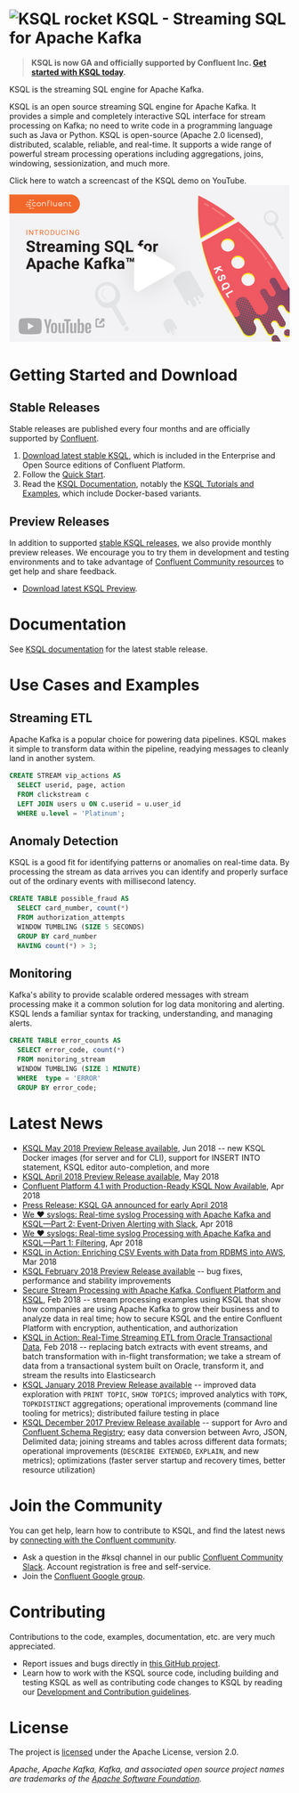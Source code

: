 # ![KSQL rocket](ksq-lrocket.png) KSQL - Streaming SQL for Apache Kafka

> **KSQL is now GA and officially supported by Confluent Inc. [Get started with KSQL today](#getting-started).**

KSQL is the streaming SQL engine for Apache Kafka.

KSQL is an open source streaming SQL engine for Apache Kafka. It provides a simple and completely interactive SQL interface for stream processing on Kafka; no need to write code in a programming language such as Java or Python. KSQL is open-source (Apache 2.0 licensed), distributed, scalable, reliable, and real-time. It supports a wide range of powerful stream processing operations including aggregations, joins, windowing, sessionization, and much more.

Click here to watch a screencast of the KSQL demo on YouTube.
<a href="https://www.youtube.com/watch?v=illEpCOcCVg" target="_blank"><img src="screencast.jpg" alt="KSQL screencast"></a></p>

<a name="getting-started"></a>
# Getting Started and Download

<a name="stable-releases"></a>
## Stable Releases

Stable releases are published every four months and are officially supported by [Confluent](http://www.confluent.io/).

1. [Download latest stable KSQL](https://www.confluent.io/download/), which is included in the Enterprise and
   Open Source editions of Confluent Platform.
2. Follow the [Quick Start](https://docs.confluent.io/current/quickstart.html).
3. Read the [KSQL Documentation](https://docs.confluent.io/current/ksql/docs/), notably the
   [KSQL Tutorials and Examples](https://docs.confluent.io/current/ksql/docs/tutorials/), which include Docker-based
   variants.


<a name="preview-releases"></a>
## Preview Releases

In addition to supported [stable KSQL releases](#stable-releases), we also provide monthly preview releases.
We encourage you to try them in development and testing environments and to take advantage of
[Confluent Community resources](#community) to get help and share feedback.

* [Download latest KSQL Preview](https://www.confluent.io/preview-release).

# Documentation

See [KSQL documentation](https://docs.confluent.io/current/ksql/docs/) for the latest stable release.


# Use Cases and Examples

## Streaming ETL

Apache Kafka is a popular choice for powering data pipelines.  KSQL makes it simple to transform data within the
pipeline, readying messages to cleanly land in another system.

```sql
CREATE STREAM vip_actions AS
  SELECT userid, page, action
  FROM clickstream c
  LEFT JOIN users u ON c.userid = u.user_id
  WHERE u.level = 'Platinum';
```


## Anomaly Detection

KSQL is a good fit for identifying patterns or anomalies on real-time data. By processing the stream as data arrives
you can identify and properly surface out of the ordinary events with millisecond latency.

```sql
CREATE TABLE possible_fraud AS
  SELECT card_number, count(*)
  FROM authorization_attempts
  WINDOW TUMBLING (SIZE 5 SECONDS)
  GROUP BY card_number
  HAVING count(*) > 3;
```


## Monitoring

Kafka's ability to provide scalable ordered messages with stream processing make it a common solution for log data
monitoring and alerting. KSQL lends a familiar syntax for tracking, understanding, and managing alerts.

```sql
CREATE TABLE error_counts AS
  SELECT error_code, count(*)
  FROM monitoring_stream
  WINDOW TUMBLING (SIZE 1 MINUTE)
  WHERE  type = 'ERROR'
  GROUP BY error_code;
```


# Latest News

* [KSQL May 2018 Preview Release available](https://www.confluent.io/blog/may-preview-release-advancing-ksql-and-schema-registry/), Jun 2018
  -- new KSQL Docker images (for server and for CLI), support for INSERT INTO statement, KSQL editor auto-completion, and more
* [KSQL April 2018 Preview Release available](https://www.confluent.io/blog/introducing-confluent-platform-preview-releases/),
  May 2018
* [Confluent Platform 4.1 with Production-Ready KSQL Now Available](https://www.confluent.io/blog/confluent-platform-4-1-with-production-ready-ksql-now-available/), Apr 2018
* [Press Release: KSQL GA announced for early April 2018](https://www.confluent.io/press-release/confluent-makes-ksql-available-confluent-platform-announces-general-availability/)
* [We ❤ syslogs: Real-time syslog Processing with Apache Kafka and KSQL—Part 2: Event-Driven Alerting with Slack](https://www.confluent.io/blog/real-time-syslog-processing-with-apache-kafka-and-ksql-part-2-event-driven-alerting-with-slack/), Apr 2018
* [We ❤ syslogs: Real-time syslog Processing with Apache Kafka and KSQL—Part 1: Filtering](https://www.confluent.io/blog/real-time-syslog-processing-apache-kafka-ksql-part-1-filtering), Apr 2018
* [KSQL in Action: Enriching CSV Events with Data from RDBMS into AWS](https://www.confluent.io/blog/ksql-in-action-enriching-csv-events-with-data-from-rdbms-into-AWS/), Mar 2018
* [KSQL February 2018 Preview Release available](https://www.confluent.io/blog/ksql-february-release-streaming-sql-for-apache-kafka/)
  -- bug fixes, performance and stability improvements
* [Secure Stream Processing with Apache Kafka, Confluent Platform and KSQL](https://www.confluent.io/blog/secure-stream-processing-apache-kafka-ksql/), Feb 2018
  -- stream processing examples using KSQL that show how companies are using Apache Kafka to grow their business and to
  analyze data in real time; how to secure KSQL and the entire Confluent Platform with encryption, authentication, and
  authorization
* [KSQL in Action: Real-Time Streaming ETL from Oracle Transactional Data](https://www.confluent.io/blog/ksql-in-action-real-time-streaming-etl-from-oracle-transactional-data), Feb 2018
  -- replacing batch extracts with event streams, and batch transformation with in-flight transformation; we take a
  stream of data from a transactional system built on Oracle, transform it, and stream the results into Elasticsearch
* [KSQL January 2018 Preview Release available](https://www.confluent.io/blog/ksql-january-release-streaming-sql-apache-kafka/)
  -- improved data exploration with `PRINT TOPIC`, `SHOW TOPICS`; improved analytics with `TOPK`, `TOPKDISTINCT`
  aggregations; operational improvements (command line tooling for metrics); distributed failure testing in place
* [KSQL December 2017 Preview Release available](https://www.confluent.io/blog/ksql-december-release)
  -- support for Avro and [Confluent Schema Registry](https://github.com/confluentinc/schema-registry); easy data
  conversion between Avro, JSON, Delimited data; joining streams and tables across different data formats; operational
  improvements (`DESCRIBE EXTENDED`, `EXPLAIN`, and new metrics); optimizations (faster server startup and recovery
  times, better resource utilization)


<a name="community"></a>
# Join the Community

You can get help, learn how to contribute to KSQL, and find the latest news by [connecting with the Confluent community](https://www.confluent.io/contact-us-thank-you/).

* Ask a question in the #ksql channel in our public [Confluent Community Slack](https://slackpass.io/confluentcommunity). Account registration is free and self-service.
* Join the [Confluent Google group](https://groups.google.com/forum/#!forum/confluent-platform).


# Contributing

Contributions to the code, examples, documentation, etc. are very much appreciated.

- Report issues and bugs directly in [this GitHub project](https://github.com/confluentinc/ksql/issues).
- Learn how to work with the KSQL source code, including building and testing KSQL as well as contributing code changes
  to KSQL by reading our [Development and Contribution guidelines](CONTRIBUTING.md).


# License

The project is [licensed](LICENSE) under the Apache License, version 2.0.

*Apache, Apache Kafka, Kafka, and associated open source project names are trademarks of the [Apache Software Foundation](https://www.apache.org/).*
